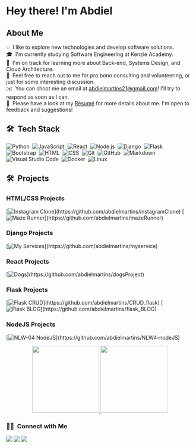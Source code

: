 # Hey there! I'm Abdiel

## About Me

💡 &nbsp;I like to explore new technologies and develop software solutions.\
🎓 &nbsp;I'm currently studying Software Engineering at Kenzie Academy.\
🌱 &nbsp;I'm on track for learning more about Back-end, Systems Design, and Cloud Architecture.\
💬 &nbsp;Feel free to reach out to me for pro bono consulting and volunteering, or just for some interesting discussion.\
✉️ &nbsp;You can shoot me an email at abdielmartins21@gmail.com! I'll try to respond as soon as I can.\
📄 &nbsp;Please have a look at my [Résumé](https://drive.google.com/file/d/1leuZJ5c5Id2x3dh5PQYDnQLhsQwuBdBQ/view?usp=sharing) for more details about me. I'm open to feedback and suggestions!

## 🛠 &nbsp;Tech Stack

![Python](https://img.shields.io/badge/-Python-05122A?style=flat&logo=python)&nbsp;
![JavaScript](https://img.shields.io/badge/-JavaScript-05122A?style=flat&logo=javascript)&nbsp;
![React](https://img.shields.io/badge/-React-05122A?style=flat&logo=react)&nbsp;
![Node.js](https://img.shields.io/badge/-Node.js-05122A?style=flat&logo=node.js)&nbsp;
![Django](https://img.shields.io/badge/-Django-05122A?style=flat&logo=django&logoColor=092E20)&nbsp;
![Flask](https://img.shields.io/badge/-Flask-05122A?style=flat&logo=flask)&nbsp;
![Bootstrap](https://img.shields.io/badge/-Bootstrap-05122A?style=flat&logo=bootstrap&logoColor=563D7C)&nbsp;
![HTML](https://img.shields.io/badge/-HTML-05122A?style=flat&logo=HTML5)&nbsp;
![CSS](https://img.shields.io/badge/-CSS-05122A?style=flat&logo=CSS3&logoColor=1572B6)&nbsp;
![Git](https://img.shields.io/badge/-Git-05122A?style=flat&logo=git)&nbsp;
![GitHub](https://img.shields.io/badge/-GitHub-05122A?style=flat&logo=github)&nbsp;
![Markdown](https://img.shields.io/badge/-Markdown-05122A?style=flat&logo=markdown)&nbsp;
![Visual Studio Code](https://img.shields.io/badge/-Visual%20Studio%20Code-05122A?style=flat&logo=visual-studio-code&logoColor=007ACC)&nbsp;
![Docker](https://img.shields.io/badge/-Docker-05122A?&logo=Docker)&nbsp;
![Linux](https://img.shields.io/badge/-Linux-05122A?&logo=Linux&logoColor=FCC624)&nbsp;

## 🛠 &nbsp;Projects

### HTML/CSS Projects

[![Instagram Clone](https://img.shields.io/badge/-%20Instagram%20Clone-05122A?)](https://github.com/abdielmartins/instagramClone)
[![Maze Runner](https://img.shields.io/badge/-%20Maze%20Runner-05122A?)](https://github.com/abdielmartins/mazeRunner)

### Django Projects

[![My Services](https://img.shields.io/badge/-%20My%20Services-05122A?)](https://github.com/abdielmartins/myservice)

### React Projects

[![Dogs](https://img.shields.io/badge/-%20Dogs-05122A?)](https://github.com/abdielmartins/dogsProject)

### Flask Projects

[![Flask CRUD](https://img.shields.io/badge/-%20Flask%20Crud-05122A?)](https://github.com/abdielmartins/CRUD_flask)
[![Flask BLOG](https://img.shields.io/badge/-%20Flask%20Blog-05122A?)](https://github.com/abdielmartins/flask_BLOG)

### NodeJS Projects

[![NLW-04 NodeJS](https://img.shields.io/badge/-%20NWL04%20NodeJS-05122A?)](https://github.com/abdielmartins/NLW4-nodeJS)

<p align="center">
<a href="https://github.com/abdielmartins">
  <img height="180em" src="https://github-readme-stats-eight-theta.vercel.app/api?username=abdielmartins&show_icons=true&theme=algolia&include_all_commits=true&count_private=true"/>
  <img height="180em" src="https://github-readme-stats-eight-theta.vercel.app/api/top-langs/?username=abdielmartins&layout=compact&langs_count=8&theme=algolia"/>
</a>
</p>

### 🤝🏻 &nbsp;Connect with Me

<p align="center">

<a href="https://www.linkedin.com/in/abdiel-martins/"><img src="https://img.shields.io/badge/-Abdiel%20Martins-0077B5?style=flat&logo=Linkedin&logoColor=white"/></a>
<a href="mailto:abdielmartins21@gmail.com"><img src="https://img.shields.io/badge/-abdielmartins21@gmail.com-D14836?style=flat&logo=Gmail&logoColor=white"/></a>
<a href="https://instagram.com/abdiverso"><img src="https://img.shields.io/badge/-@abdiverso_-E4405F?style=flat&logo=Instagram&logoColor=white"/></a>
</p>


